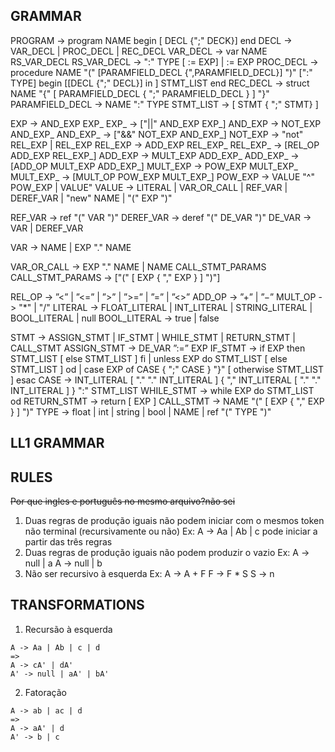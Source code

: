 ## GRAMMAR

PROGRAM -> program NAME begin [ DECL {";" DECK}] end
DECL -> VAR_DECL 
        | PROC_DECL 
        | REC_DECL
VAR_DECL -> var NAME RS_VAR_DECL
RS_VAR_DECL -> ":" TYPE [ := EXP] 
                | := EXP
PROC_DECL -> procedure NAME "(" [PARAMFIELD_DECL {",PARAMFIELD_DECL}] ")" [":" TYPE] begin [[DECL {";" DECL}] in ] STMT_LIST end
REC_DECL -> struct NAME "{" [ PARAMFIELD_DECL { ";" PARAMFIELD_DECL } ] "}"
PARAMFIELD_DECL -> NAME ":" TYPE
STMT_LIST -> [ STMT { ";" STMT} ]

EXP -> AND_EXP EXP_
EXP_ -> ["||" AND_EXP EXP_]
AND_EXP -> NOT_EXP AND_EXP_
AND_EXP_ -> ["&&" NOT_EXP AND_EXP_]
NOT_EXP -> "not" REL_EXP 
            | REL_EXP
REL_EXP -> ADD_EXP REL_EXP_
REL_EXP_ -> [REL_OP ADD_EXP REL_EXP_]
ADD_EXP -> MULT_EXP ADD_EXP_
ADD_EXP_ -> [ADD_OP MULT_EXP ADD_EXP_]
MULT_EXP -> POW_EXP MULT_EXP_
MULT_EXP_ -> [MULT_OP POW_EXP MULT_EXP_]
POW_EXP -> VALUE "^" POW_EXP 
        | VALUE"
VALUE -> LITERAL 
        | VAR_OR_CALL 
        | REF_VAR 
        | DEREF_VAR 
        | "new" NAME 
        | "(" EXP ")"

REF_VAR → ref "(" VAR ")"
DEREF_VAR → deref "(" DE_VAR ")"
DE_VAR → VAR 
        | DEREF_VAR 

VAR → NAME 
    | EXP "." NAME

VAR_OR_CALL -> EXP "." NAME
                | NAME CALL_STMT_PARAMS
CALL_STMT_PARAMS -> ["(" [ EXP { "," EXP } ] ")"]


REL_OP → ”<” 
        | ”<=” 
        | ”>” 
        | ”>=” 
        | ”=” 
        | ”<>”
ADD_OP → ”+” 
        | ”−”
MULT_OP -> "*" 
        | "/"
LITERAL → FLOAT_LITERAL 
        | INT_LITERAL 
        | STRING_LITERAL 
        | BOOL_LITERAL 
        | null
BOOL_LITERAL → true 
        | false




STMT → ASSIGN_STMT
        | IF_STMT
        | WHILE_STMT
        | RETURN_STMT
        | CALL_STMT
ASSIGN_STMT → DE_VAR ”:=” EXP
IF_STMT → if EXP then STMT_LIST [ else STMT_LIST ] fi
            | unless EXP do STMT_LIST [ else STMT_LIST ] od
            | case EXP of CASE { ";" CASE } "}" [ otherwise STMT_LIST ] esac
CASE → INT_LITERAL [ "." "." INT_LITERAL ] { "," INT_LITERAL [ "." "." INT_LITERAL ] } ":" STMT_LIST
WHILE_STMT → while EXP do STMT_LIST od
RETURN_STMT → return [ EXP ]
CALL_STMT → NAME "(" [ EXP { "," EXP } ] ")"
TYPE → float 
        | int 
        | string 
        | bool 
        | NAME 
        | ref "(" TYPE ")"

## LL1 GRAMMAR

## RULES

~~Por que ingles e português no mesmo arquivo?não sei~~

1. Duas regras de produção iguais não podem iniciar com o mesmos token não terminal (recursivamente ou não)
    Ex: A -> Aa | Ab | c pode iniciar a partir das três regras 
2. Duas regras de produção iguais não podem produzir o vazio
    Ex: A -> null | a
        A -> null | b
3. Não ser recursivo à esquerda
    Ex: A -> A + F
        F -> F * S
        S -> n

## TRANSFORMATIONS
1. Recursão à esquerda
```
A -> Aa | Ab | c | d 
=> 
A -> cA' | dA'
A' -> null | aA' | bA' 
```

2. Fatoração 
```
A -> ab | ac | d
=>
A -> aA' | d
A' -> b | c
```